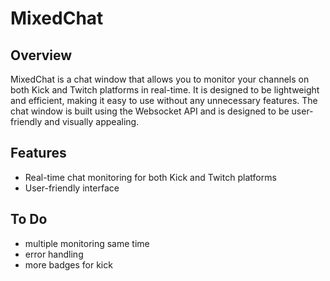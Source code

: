 # MixedChat

## Overview
MixedChat is a chat window that allows you to monitor your channels on both Kick and Twitch platforms in real-time.
It is designed to be lightweight and efficient, making it easy to use without any unnecessary features. The chat window is built using the Websocket API and is designed to be user-friendly and visually appealing.

## Features
- Real-time chat monitoring for both Kick and Twitch platforms
- User-friendly interface

## To Do
- multiple monitoring same time
- error handling
- more badges for kick